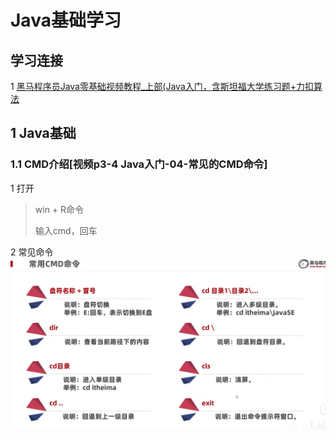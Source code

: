 # Java基础学习

## 学习连接

1 [黑马程序员Java零基础视频教程_上部(Java入门，含斯坦福大学练习题+力扣算法](https://www.bilibili.com/video/BV17F411T7Ao?spm_id_from=333.788.videopod.episodes&vd_source=0a0dd058ef849bffba564af91a70780d&p=3)

## 1 Java基础

### 1.1 CMD介绍[视频p3-4 Java入门-04-常见的CMD命令]

1 打开

> win + R命令  
>
> 输入cmd，回车

2 常见命令  
![常见命令](./images/01_base.png)
